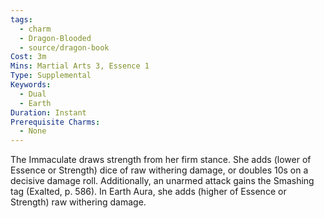 ```yaml
---
tags:
  - charm
  - Dragon-Blooded
  - source/dragon-book
Cost: 3m
Mins: Martial Arts 3, Essence 1
Type: Supplemental
Keywords:
  - Dual
  - Earth
Duration: Instant
Prerequisite Charms:
  - None
---
```

The Immaculate draws strength from her firm stance. She adds (lower of Essence or Strength) dice of raw withering damage, or doubles 10s on a decisive damage roll. Additionally, an unarmed attack gains the Smashing tag (Exalted, p. 586). In Earth Aura, she adds (higher of Essence or Strength) raw withering damage.